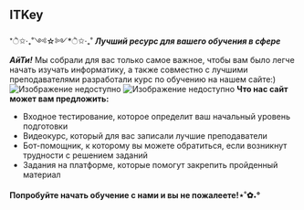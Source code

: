 ## ITKey
*ੈ✩‧₊˚༺☆༻*ੈ✩‧₊˚
***Лучший ресурс для вашего обучения в сфере АйТи!***
Мы собрали для вас только самое важное, чтобы вам было легче начать изучать информатику, а также совместно с лучшими преподавателями разработали курс по обучению на нашем сайте:)
![Изображение недоступно](https://img.freepik.com/free-vector/isometric-cms-concept_23-2148807389.jpg?t=st=1713025734~exp=1713029334~hmac=a35a30b9a23c2409f6f07769bef92925165acf7fd19e30a5d0ee523d49a3db91&w=900)
![Изображение недоступно](https://img.freepik.com/premium-photo/automated-testing-abstract-concept-vector-illustration_916191-84913.jpg?w=996)
**Что нас сайт может вам предложить:**
* Входное тестирование, которое определит ваш начальный уровень подготовки
* Видеокурс, который для вас записали лучшие преподаватели
* Бот-помощник, к которому вы можете обратиться, если возникнут трудности с решением заданий
* Задания на платформе, которые помогут закрепить пройденный материал
#### Попробуйте начать обучение с нами и вы не пожалеете!⋆˚✿˖°
